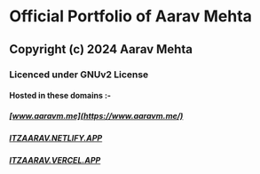 # Official Portfolio of Aarav Mehta
## Copyright (c) 2024 Aarav Mehta 
### Licenced under GNUv2 License
#### Hosted in these domains :-
##### [www.aaravm.me](https://www.aaravm.me/)
##### [ITZAARAV.NETLIFY.APP](https://itzaarav.netlify.app/)
##### [ITZAARAV.VERCEL.APP](https://itzaarav.vercel.app/)
